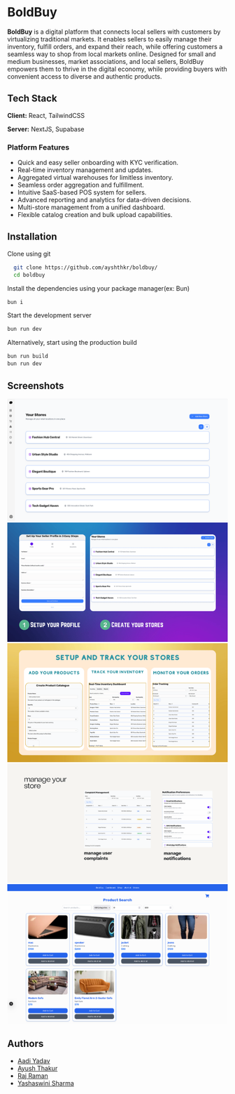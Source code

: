 
# BoldBuy

**BoldBuy** is a digital platform that connects local sellers with customers by virtualizing traditional markets. It enables sellers to easily manage their inventory, fulfill orders, and expand their reach, while offering customers a seamless way to shop from local markets online. Designed for small and medium businesses, market associations, and local sellers, BoldBuy empowers them to thrive in the digital economy, while providing buyers with convenient access to diverse and authentic products.

## Tech Stack

**Client:** React, TailwindCSS

**Server:** NextJS, Supabase

### **Platform Features**  
- Quick and easy seller onboarding with KYC verification.  
- Real-time inventory management and updates.  
- Aggregated virtual warehouses for limitless inventory.  
- Seamless order aggregation and fulfillment.  
- Intuitive SaaS-based POS system for sellers.  
- Advanced reporting and analytics for data-driven decisions.  
- Multi-store management from a unified dashboard.  
- Flexible catalog creation and bulk upload capabilities.  
## Installation

Clone using git 

```bash
  git clone https://github.com/ayshthkr/boldbuy/
  cd boldbuy
```

Install the dependencies using your package manager(ex: Bun)
```bash
bun i
```

Start the development server
```bash
bun run dev
```

Alternatively, start using the production build
```bash
bun run build
bun run dev
```
## Screenshots

![App Screenshot](https://raw.githubusercontent.com/ayshthkr/boldbuy/refs/heads/main/public/demo-main-page.png)
![App Screenshot](https://raw.githubusercontent.com/ayshthkr/boldbuy/refs/heads/main/public/demo-sellers-1.png)
![App Screenshot](https://raw.githubusercontent.com/ayshthkr/boldbuy/refs/heads/main/public/demo-sellers-2.png)
![App Screenshot](https://raw.githubusercontent.com/ayshthkr/boldbuy/refs/heads/main/public/demo-sellers-3.png)
![App Screenshot](https://raw.githubusercontent.com/ayshthkr/boldbuy/refs/heads/main/public/demo-shop.png)


## Authors

- [Aadi Yadav](https://www.github.com/aadiyadav)
- [Ayush Thakur](https://www.github.com/ayshthkr)
- [Raj Raman](https://www.github.com/errorui)
- [Yashaswini Sharma](https://www.github.com/Yashaswini-Sharma)

